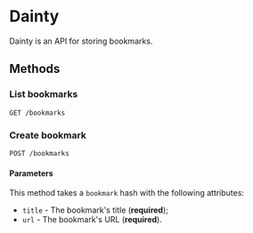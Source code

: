 # Dainty

Dainty is an API for storing bookmarks.

## Methods

### List bookmarks

    GET /bookmarks

### Create bookmark

    POST /bookmarks

#### Parameters

This method takes a `bookmark` hash with the following attributes:

- `title` - The bookmark's title (**required**);
- `url` - The bookmark's URL (**required**).
